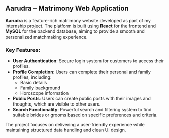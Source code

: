 ## Aarudra – Matrimony Web Application

**Aarudra** is a feature-rich matrimony website developed as part of my internship project. The platform is built using **React** for the frontend and **MySQL** for the backend database, aiming to provide a smooth and personalized matchmaking experience.

### Key Features:

- **User Authentication**: Secure login system for customers to access their profiles.
- **Profile Completion**: Users can complete their personal and family profiles, including:
  - Basic details  
  - Family background  
  - Horoscope information
- **Public Posts**: Users can create public posts with their images and thoughts, which are visible to other users.
- **Search Functionality**: Powerful search and filtering system to find suitable brides or grooms based on specific preferences and criteria.

The project focuses on delivering a user-friendly experience while maintaining structured data handling and clean UI design.
